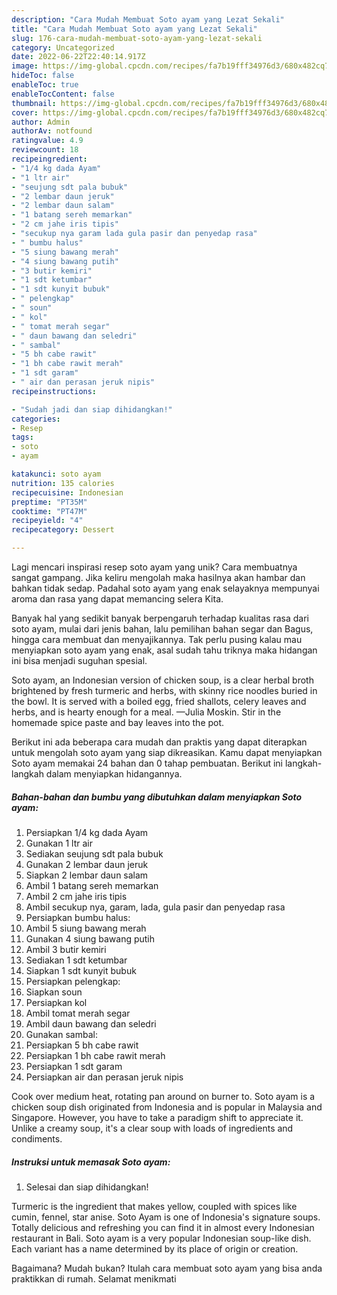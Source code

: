 ```yaml
---
description: "Cara Mudah Membuat Soto ayam yang Lezat Sekali"
title: "Cara Mudah Membuat Soto ayam yang Lezat Sekali"
slug: 176-cara-mudah-membuat-soto-ayam-yang-lezat-sekali
category: Uncategorized
date: 2022-06-22T22:40:14.917Z
image: https://img-global.cpcdn.com/recipes/fa7b19fff34976d3/680x482cq70/soto-ayam-foto-resep-utama.jpg
hideToc: false
enableToc: true
enableTocContent: false
thumbnail: https://img-global.cpcdn.com/recipes/fa7b19fff34976d3/680x482cq70/soto-ayam-foto-resep-utama.jpg
cover: https://img-global.cpcdn.com/recipes/fa7b19fff34976d3/680x482cq70/soto-ayam-foto-resep-utama.jpg
author: Admin
authorAv: notfound
ratingvalue: 4.9
reviewcount: 18
recipeingredient:
- "1/4 kg dada Ayam"
- "1 ltr air"
- "seujung sdt pala bubuk"
- "2 lembar daun jeruk"
- "2 lembar daun salam"
- "1 batang sereh memarkan"
- "2 cm jahe iris tipis"
- "secukup nya garam lada gula pasir dan penyedap rasa"
- " bumbu halus"
- "5 siung bawang merah"
- "4 siung bawang putih"
- "3 butir kemiri"
- "1 sdt ketumbar"
- "1 sdt kunyit bubuk"
- " pelengkap"
- " soun"
- " kol"
- " tomat merah segar"
- " daun bawang dan seledri"
- " sambal"
- "5 bh cabe rawit"
- "1 bh cabe rawit merah"
- "1 sdt garam"
- " air dan perasan jeruk nipis"
recipeinstructions:

- "Sudah jadi dan siap dihidangkan!"
categories:
- Resep
tags:
- soto
- ayam

katakunci: soto ayam 
nutrition: 135 calories
recipecuisine: Indonesian
preptime: "PT35M"
cooktime: "PT47M"
recipeyield: "4"
recipecategory: Dessert

---
```





Lagi mencari inspirasi resep soto ayam yang unik? Cara membuatnya sangat gampang. Jika keliru mengolah maka hasilnya akan hambar dan bahkan tidak sedap. Padahal soto ayam yang enak selayaknya mempunyai aroma dan rasa yang dapat memancing selera Kita.





Banyak hal yang sedikit banyak berpengaruh terhadap kualitas rasa dari soto ayam, mulai dari jenis bahan, lalu pemilihan bahan segar dan Bagus, hingga cara membuat dan menyajikannya. Tak perlu pusing kalau mau menyiapkan soto ayam yang enak,      asal sudah tahu triknya maka hidangan ini bisa menjadi suguhan spesial.














Soto ayam, an Indonesian version of chicken soup, is a clear herbal broth brightened by fresh turmeric and herbs, with skinny rice noodles buried in the bowl. It is served with a boiled egg, fried shallots, celery leaves and herbs, and is hearty enough for a meal. —Julia Moskin. Stir in the homemade spice paste and bay leaves into the pot.






Berikut ini ada beberapa cara mudah dan praktis yang dapat diterapkan untuk mengolah soto ayam yang siap dikreasikan. Kamu dapat menyiapkan Soto ayam memakai 24 bahan dan 0 tahap pembuatan. Berikut ini langkah-langkah dalam menyiapkan hidangannya.

<!--inarticleads1-->

##### Bahan-bahan dan bumbu yang dibutuhkan dalam menyiapkan Soto ayam:

1. Persiapkan 1/4 kg dada Ayam
1. Gunakan 1 ltr air
1. Sediakan seujung sdt pala bubuk
1. Gunakan 2 lembar daun jeruk
1. Siapkan 2 lembar daun salam
1. Ambil 1 batang sereh memarkan
1. Ambil 2 cm jahe iris tipis
1. Ambil secukup nya, garam, lada, gula pasir dan penyedap rasa
1. Persiapkan  bumbu halus:
1. Ambil 5 siung bawang merah
1. Gunakan 4 siung bawang putih
1. Ambil 3 butir kemiri
1. Sediakan 1 sdt ketumbar
1. Siapkan 1 sdt kunyit bubuk
1. Persiapkan  pelengkap:
1. Siapkan  soun
1. Persiapkan  kol
1. Ambil  tomat merah segar
1. Ambil  daun bawang dan seledri
1. Gunakan  sambal:
1. Persiapkan 5 bh cabe rawit
1. Persiapkan 1 bh cabe rawit merah
1. Persiapkan 1 sdt garam
1. Persiapkan  air dan perasan jeruk nipis


Cook over medium heat, rotating pan around on burner to. Soto ayam is a chicken soup dish originated from Indonesia and is popular in Malaysia and Singapore. However, you have to take a paradigm shift to appreciate it. Unlike a creamy soup, it&#39;s a clear soup with loads of ingredients and condiments. 

<!--inarticleads2-->

##### Instruksi untuk memasak Soto ayam:


1. Selesai dan siap dihidangkan!

Turmeric is the ingredient that makes yellow, coupled with spices like cumin, fennel, star anise. Soto Ayam is one of Indonesia&#39;s signature soups. Totally delicious and refreshing you can find it in almost every Indonesian restaurant in Bali. Soto ayam is a very popular Indonesian soup-like dish. Each variant has a name determined by its place of origin or creation. 

Bagaimana? Mudah bukan? Itulah cara membuat soto ayam yang bisa anda praktikkan di rumah. Selamat menikmati
